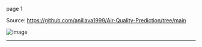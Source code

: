 page 1

Source: https://github.com/anillava1999/Air-Quality-Prediction/tree/main

![image](https://github.com/user-attachments/assets/96697f58-35a4-48da-8bd6-8070d22c70ca)

---


